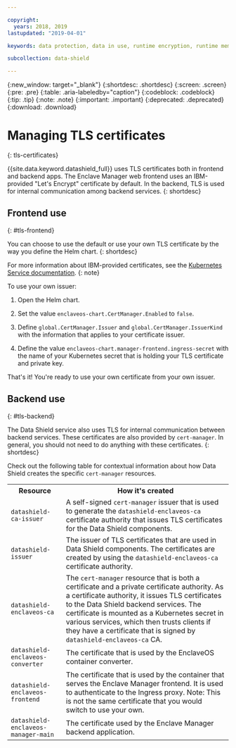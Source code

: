 ```yaml
---

copyright:
  years: 2018, 2019
lastupdated: "2019-04-01"

keywords: data protection, data in use, runtime encryption, runtime memory encryption, encrypted memory, intel sgx, software guard extensions, fortanix runtime encryption

subcollection: data-shield

---
```


{:new_window: target="_blank"}
{:shortdesc: .shortdesc}
{:screen: .screen}
{:pre: .pre}
{:table: .aria-labeledby="caption"}
{:codeblock: .codeblock}
{:tip: .tip}
{:note: .note}
{:important: .important}
{:deprecated: .deprecated}
{:download: .download}



# Managing TLS certificates
{: tls-certificates}

{{site.data.keyword.datashield_full}} uses TLS certificates both in frontend and backend apps. The Enclave Manager web frontend uses an IBM-provided "Let's Encrypt" certificate by default. In the backend, TLS is used for internal communication among backend services.
{: shortdesc}


## Frontend use
{: #tls-frontend}

You can choose to use the default or use your own TLS certificate by the way you define the Helm chart.
{: shortdesc}

For more information about IBM-provided certificates, see the [Kubernetes Service documentation](https://cloud.ibm.com/docs/containers?topic=containers-ingress#ingress_expose_public).
{: note}

To use your own issuer:

1. Open the Helm chart.

2. Set the value `enclaveos-chart.CertManager.Enabled` to `false`.

3. Define `global.CertManager.Issuer` and `global.CertManager.IssuerKind` with the information that applies to your certificate issuer.

4. Define the value `enclaveos-chart.manager-frontend.ingress-secret` with the name of your Kubernetes secret that is holding your TLS certificate and private key.

That's it! You're ready to use your own certificate from your own issuer. 



## Backend use
{: #tls-backend}

The Data Shield service also uses TLS for internal communication between backend services. These certificates are also provided by `cert-manager`. In general, you should not need to do anything with these certificates.
{: shortdesc}

Check out the following table for contextual information about how Data Shield creates the specific `cert-manager` resources.

<table>
    <tr>
        <th>Resource</th>
        <th>How it's created</th>
    </tr>
    <tr>
        <td><code>datashield-ca-issuer</code></td>
        <td>A self-signed <code>cert-manager</code> issuer that is used to generate the <code>datashield-enclaveos-ca</code> certificate authority that issues TLS certificates for the Data Shield components.</td>
    </tr>
    <tr>
        <td><code>datashield-issuer</code></td>
        <td>The issuer of TLS certificates that are used in Data Shield components. The certificates are created by using the <code>datashield-enclaveos-ca</code> certificate authority.</td>
    </tr>
    <tr>
        <td><code>datashield-enclaveos-ca</code></td>
        <td>The <code>cert-manager</code> resource that is both a certificate and a private certificate authority. As a certificate authority, it issues TLS certificates to the Data Shield backend services. The certificate is mounted as a Kubernetes secret in various services, which then trusts clients if they have a certificate that is signed by <code>datashield-enclaveos-ca</code> CA.</td>
    </tr>
    <tr>
        <td><code>datashield-enclaveos-converter</code></td>
        <td>The certificate that is used by the EnclaveOS container converter.</td>
    </tr>
    <tr>
        <td><code>datashield-enclaveos-frontend</code></td>
        <td>The certificate that is used by the container that serves the Enclave Manager frontend. It is used to authenticate to the Ingress proxy. Note: This is not the same certificate that you would switch to use your own.</td>
    </tr>
    <tr>
        <td><code>datashield-enclaveos-manager-main</code></td>
        <td>The certificate used by the Enclave Manager backend application.</td>
    </tr>
</table>


<!---## Disabling cert-manager
{: #tls-disable-cert-manager}

You can choose to disable `cert-manager` entirely and configure your certificates manually for the Enclave Manager backend services. To do so, set the Helm value `global.CertManager.Enabled` to `false`.--->

